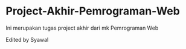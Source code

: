 # Project-Akhir-Pemrograman-Web
Ini merupakan tugas project akhir dari mk Pemrograman Web

Edited by Syawal